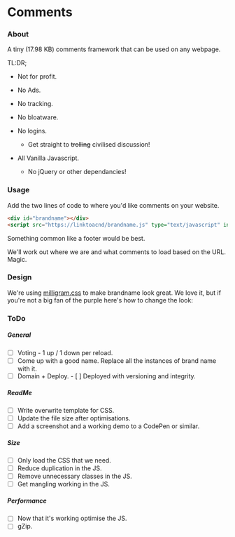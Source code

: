 # Comments

### About

A tiny (17.98 KB) comments framework that can be used on any webpage. 



TL:DR;

- Not for profit.


- No Ads.
- No tracking.
- No bloatware.
- No logins.
  - Get straight to ~~trolling~~ civilised discussion!
- All Vanilla Javascript. 
  - No jQuery or other dependancies! 



### Usage

Add the two lines of code to where you'd like comments on your website.

```html
<div id="brandname"></div>
<script src="https://linktoacnd/brandname.js" type="text/javascript" integrity="abc123"></script>
```

Something common like a footer would be best. 

We'll work out where we are and what comments to load based on the URL. Magic.



### Design

We're using [milligram.css](https://github.com/milligram/milligram) to make brandname look great. We love it, but if you're not a big fan of the purple here's how to change the look:





### ToDo

##### General

- [ ] Voting - 1 up / 1 down per reload.
- [ ] Come up with a good name. Replace all the instances of brand name with it.
- [ ] Domain + Deploy.
      - [ ] Deployed with versioning and integrity.

##### ReadMe

- [ ] Write overwrite template for CSS.
- [ ] Update the file size after optimisations.
- [ ] Add a screenshot and a working demo to a CodePen or similar.

##### Size

- [ ] Only load the CSS that we need.
- [ ] Reduce duplication in the JS.
- [ ] Remove unnecessary classes in the JS.
- [ ] Get mangling working in the JS.

##### Performance

- [ ] Now that it's working optimise the JS.
- [ ] gZip.
